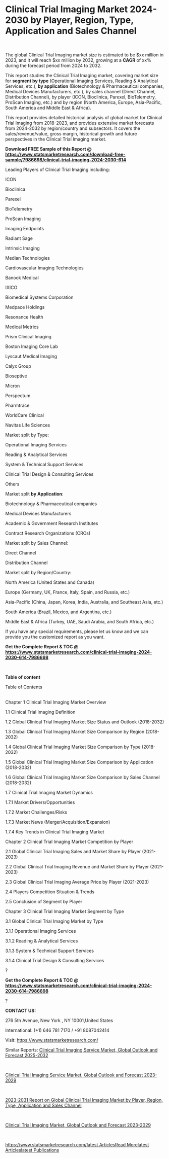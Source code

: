 <h1>Clinical Trial Imaging Market 2024-2030 by Player, Region, Type, Application and Sales Channel</h1><br/><p>The global Clinical Trial Imaging market size is estimated to be $xx million in 2023, and it will reach $xx million by 2032, growing at a <strong>CAGR</strong> of xx% during the forecast period from 2024 to 2032.</p>
 
 
 
 <p>This report studies the Clinical Trial Imaging market, covering market size for <strong>segment by type</strong> (Operational Imaging Services, Reading & Analytical Services, etc.), <strong>by application</strong> (Biotechnology & Pharmaceutical companies, Medical Devices Manufacturers, etc.), by sales channel (Direct Channel, Distribution Channel), by player (ICON, Bioclinica, Parexel, BioTelemetry, ProScan Imaging, etc.) and by region (North America, Europe, Asia-Pacific, South America and Middle East & Africa).</p>
 
 
 
 <p>This report provides detailed historical analysis of global market for Clinical Trial Imaging from 2018-2023, and provides extensive market forecasts from 2024-2032 by region/country and subsectors. It covers the sales/revenue/value, gross margin, historical growth and future perspectives in the Clinical Trial Imaging market.</p>
 
 
 
 <p><strong>Download FREE Sample of this Report @ <a href="https://www.statsmarketresearch.com/download-free-sample/7986698/clinical-trial-imaging-2024-2030-614">https://www.statsmarketresearch.com/download-free-sample/7986698/clinical-trial-imaging-2024-2030-614</a></strong></p>
 
 
 
 <p>Leading Players of Clinical Trial Imaging including:</p>
 
 
 
 <p>ICON</p>
 
 
 
 <p>Bioclinica</p>
 
 
 
 <p>Parexel</p>
 
 
 
 <p>BioTelemetry</p>
 
 
 
 <p>ProScan Imaging</p>
 
 
 
 <p>Imaging Endpoints</p>
 
 
 
 <p>Radiant Sage</p>
 
 
 
 <p>Intrinsic Imaging</p>
 
 
 
 <p>Median Technologies</p>
 
 
 
 <p>Cardiovascular Imaging Technologies</p>
 
 
 
 <p>Banook Medical</p>
 
 
 
 <p>IXICO</p>
 
 
 
 <p>Biomedical Systems Corporation</p>
 
 
 
 <p>Medpace Holdings</p>
 
 
 
 <p>Resonance Health</p>
 
 
 
 <p>Medical Metrics</p>
 
 
 
 <p>Prism Clinical Imaging</p>
 
 
 
 <p>Boston Imaging Core Lab</p>
 
 
 
 <p>Lyscaut Medical Imaging</p>
 
 
 
 <p>Calyx Group</p>
 
 
 
 <p>Bioseptive</p>
 
 
 
 <p>Micron</p>
 
 
 
 <p>Perspectum</p>
 
 
 
 <p>Pharmtrace</p>
 
 
 
 <p>WorldCare Clinical</p>
 
 
 
 <p>Navitas Life Sciences</p>
 
 
 
 <p>Market split by Type:</p>
 
 
 
 <p>Operational Imaging Services</p>
 
 
 
 <p>Reading & Analytical Services</p>
 
 
 
 <p>System & Technical Support Services</p>
 
 
 
 <p>Clinical Trial Design & Consulting Services</p>
 
 
 
 <p>Others</p>
 
 
 
 <p>Market split <strong>by Application</strong>:</p>
 
 
 
 <p>Biotechnology & Pharmaceutical companies</p>
 
 
 
 <p>Medical Devices Manufacturers</p>
 
 
 
 <p>Academic & Government Research Institutes</p>
 
 
 
 <p>Contract Research Organizations (CROs)</p>
 
 
 
 <p>Market split by Sales Channel:</p>
 
 
 
 <p>Direct Channel</p>
 
 
 
 <p>Distribution Channel</p>
 
 
 
 <p>Market split by Region/Country:</p>
 
 
 
 <p>North America (United States and Canada)</p>
 
 
 
 <p>Europe (Germany, UK, France, Italy, Spain, and Russia, etc.)</p>
 
 
 
 <p>Asia-Pacific (China, Japan, Korea, India, Australia, and Southeast Asia, etc.)</p>
 
 
 
 <p>South America (Brazil, Mexico, and Argentina, etc.)</p>
 
 
 
 <p>Middle East & Africa (Turkey, UAE, Saudi Arabia, and South Africa, etc.)</p>
 
 
 
 <p>If you have any special requirements, please let us know and we can provide you the customized report as you want.</p>
 
 
 
 <div><b>Get the Complete Report & TOC @ <a href="https://www.statsmarketresearch.com/clinical-trial-imaging-2024-2030-614-7986698">https://www.statsmarketresearch.com/clinical-trial-imaging-2024-2030-614-7986698</a></b></div>
 
 
 
 <p><br />
 
 <b>Table of content</b></p>
 
 
 
 <p>Table of Contents<br />
 
 <br />
 
 Chapter 1 Clinical Trial Imaging Market Overview<br />
 
 1.1 Clinical Trial Imaging Definition<br />
 
 1.2 Global Clinical Trial Imaging Market Size Status and Outlook (2018-2032)<br />
 
 1.3 Global Clinical Trial Imaging Market Size Comparison by Region (2018-2032)<br />
 
 1.4 Global Clinical Trial Imaging Market Size Comparison by Type (2018-2032)<br />
 
 1.5 Global Clinical Trial Imaging Market Size Comparison by Application (2018-2032)<br />
 
 1.6 Global Clinical Trial Imaging Market Size Comparison by Sales Channel (2018-2032)<br />
 
 1.7 Clinical Trial Imaging Market Dynamics<br />
 
 1.7.1 Market Drivers/Opportunities<br />
 
 1.7.2 Market Challenges/Risks<br />
 
 1.7.3 Market News (Merger/Acquisition/Expansion)<br />
 
 1.7.4 Key Trends in Clinical Trial Imaging Market<br />
 
 Chapter 2 Clinical Trial Imaging Market Competition by Player<br />
 
 2.1 Global Clinical Trial Imaging Sales and Market Share by Player (2021-2023)<br />
 
 2.2 Global Clinical Trial Imaging Revenue and Market Share by Player (2021-2023)<br />
 
 2.3 Global Clinical Trial Imaging Average Price by Player (2021-2023)<br />
 
 2.4 Players Competition Situation & Trends<br />
 
 2.5 Conclusion of Segment by Player<br />
 
 Chapter 3 Clinical Trial Imaging Market Segment by Type<br />
 
 3.1 Global Clinical Trial Imaging Market by Type<br />
 
 3.1.1 Operational Imaging Services<br />
 
 3.1.2 Reading & Analytical Services<br />
 
 3.1.3 System & Technical Support Services<br />
 
 3.1.4 Clinical Trial Design & Consulting Services<br />
 
 ? </p>
 
 
 
 <div><b>Get the Complete Report & TOC @ <a href="https://www.statsmarketresearch.com/clinical-trial-imaging-2024-2030-614-7986698">https://www.statsmarketresearch.com/clinical-trial-imaging-2024-2030-614-7986698</a></b></div>
 
 
 
 <p>? </p>
 
 
 
 <p><b>CONTACT US:</b><br />
 
 276 5th Avenue, New York , NY 10001,United States<br />
 
 International: (+1) 646 781 7170 / +91 8087042414<br />
 
 Visit: <a href="https://www.statsmarketresearch.com/">https://www.statsmarketresearch.com/</a><br />
 
 Similar Reports: <a href="https://www.statsmarketresearch.com/clinical-trial-imaging-2024-2030-614-7986698">Clinical Trial Imaging Service Market, Global Outlook and Forecast 2025-2032</a><br />
 
 <br />
 
 <a href="https://www.statsmarketresearch.com/clinical-trial-imaging-2024-2030-614-7986698">Clinical Trial Imaging Service Market, Global Outlook and Forecast 2023-2029</a><br />
 
 <br />
 
 <a href="https://www.statsmarketresearch.com/clinical-trial-imaging-2024-2030-614-7986698">2023-2031 Report on Global Clinical Trial Imaging Market by Player, Region, Type, Application and Sales Channel</a><br />
 
 <br />
 
 <a href="https://www.statsmarketresearch.com/clinical-trial-imaging-2024-2030-614-7986698">Clinical Trial Imaging Market, Global Outlook and Forecast 2023-2029</a><br />
 
 <br />
 
 <a href="https://gyeongbokgung.com">https://www.statsmarketresearch.com/</a><a href="https://hallyeomaritime.com">latest Articles</a><a href="https://jingwansa.com">Read More</a><a href="https://nguoiviet.jp/">latest Articles</a><a href="https://www.intelmarketresearch.com/">latest Publications</a></p>